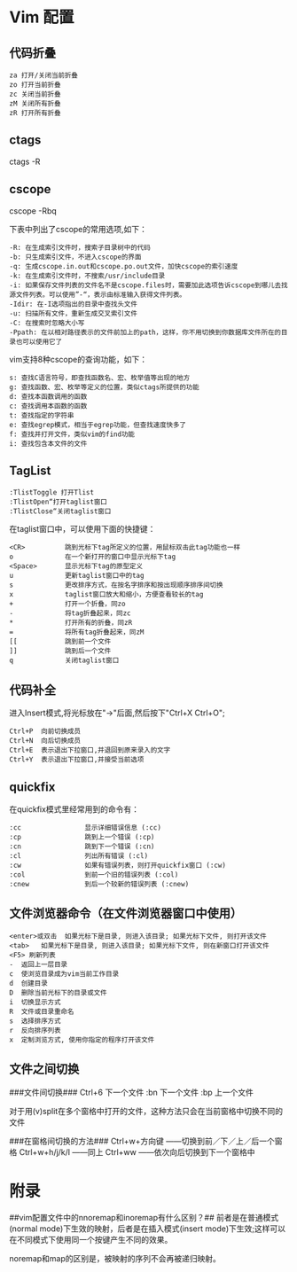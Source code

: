 Vim 配置
=============================

代码折叠
------------------------
	za 打开/关闭当前折叠
	zo 打开当前折叠
	zc 关闭当前折叠
	zM 关闭所有折叠
	zR 打开所有折叠

ctags
----------------------
 ctags -R

cscope
----------------------
 cscope -Rbq

下表中列出了cscope的常用选项,如下：

	-R: 在生成索引文件时，搜索子目录树中的代码
	-b: 只生成索引文件，不进入cscope的界面
	-q: 生成cscope.in.out和cscope.po.out文件，加快cscope的索引速度
	-k: 在生成索引文件时，不搜索/usr/include目录
	-i: 如果保存文件列表的文件名不是cscope.files时，需要加此选项告诉cscope到哪儿去找源文件列表。可以使用”-“，表示由标准输入获得文件列表。
	-Idir: 在-I选项指出的目录中查找头文件
	-u: 扫描所有文件，重新生成交叉索引文件
	-C: 在搜索时忽略大小写
	-Ppath: 在以相对路径表示的文件前加上的path，这样，你不用切换到你数据库文件所在的目录也可以使用它了

vim支持8种cscope的查询功能，如下：

	s: 查找C语言符号，即查找函数名、宏、枚举值等出现的地方
	g: 查找函数、宏、枚举等定义的位置，类似ctags所提供的功能
	d: 查找本函数调用的函数
	c: 查找调用本函数的函数
	t: 查找指定的字符串
	e: 查找egrep模式，相当于egrep功能，但查找速度快多了
	f: 查找并打开文件，类似vim的find功能
	i: 查找包含本文件的文件

TagList
------------------------
	:TlistToggle 打开Tlist
	:TlistOpen“打开taglist窗口
	:TlistClose“关闭taglist窗口

在taglist窗口中，可以使用下面的快捷键：

	<CR>          跳到光标下tag所定义的位置，用鼠标双击此tag功能也一样
	o             在一个新打开的窗口中显示光标下tag
	<Space>       显示光标下tag的原型定义
	u             更新taglist窗口中的tag
	s             更改排序方式，在按名字排序和按出现顺序排序间切换
	x             taglist窗口放大和缩小，方便查看较长的tag
	+             打开一个折叠，同zo
	-             将tag折叠起来，同zc
	*             打开所有的折叠，同zR
	=             将所有tag折叠起来，同zM
	[[            跳到前一个文件
	]]            跳到后一个文件
	q             关闭taglist窗口

代码补全
--------------------------
进入Insert模式,将光标放在"->"后面,然后按下"Ctrl+X Ctrl+O";

	Ctrl+P	向前切换成员
	Ctrl+N	向后切换成员
	Ctrl+E	表示退出下拉窗口,并退回到原来录入的文字
	Ctrl+Y	表示退出下拉窗口,并接受当前选项

quickfix
--------------------------
在quickfix模式里经常用到的命令有：

	:cc                显示详细错误信息 (:cc)
	:cp                跳到上一个错误 (:cp)
	:cn                跳到下一个错误 (:cn)
	:cl                列出所有错误 (:cl)
	:cw                如果有错误列表，则打开quickfix窗口 (:cw)
	:col               到前一个旧的错误列表 (:col)
	:cnew              到后一个较新的错误列表 (:cnew)


文件浏览器命令（在文件浏览器窗口中使用）
---------------------------------
	<enter>或双击  如果光标下是目录, 则进入该目录; 如果光标下文件, 则打开该文件
	<tab>   如果光标下是目录, 则进入该目录; 如果光标下文件, 则在新窗口打开该文件
	<F5> 刷新列表
	-  返回上一层目录
	c  使浏览目录成为vim当前工作目录
	d  创建目录
	D  删除当前光标下的目录或文件
	i  切换显示方式
	R  文件或目录重命名
	s  选择排序方式
	r  反向排序列表
	x  定制浏览方式, 使用你指定的程序打开该文件

文件之间切换
----------------------------------
###文件间切换###
	Ctrl+6	下一个文件
	:bn	下一个文件
	:bp	上一个文件

对于用(v)split在多个窗格中打开的文件，这种方法只会在当前窗格中切换不同的文件

###在窗格间切换的方法###
	Ctrl+w+方向键	——切换到前／下／上／后一个窗格
	Ctrl+w+h/j/k/l 	——同上
	Ctrl+ww		——依次向后切换到下一个窗格中

附录
=========================

##vim配置文件中的nnoremap和inoremap有什么区别？##
前者是在普通模式(normal mode)下生效的映射，后者是在插入模式(insert mode)下生效;这样可以在不同模式下使用同一个按键产生不同的效果。

noremap和map的区别是，被映射的序列不会再被递归映射。

